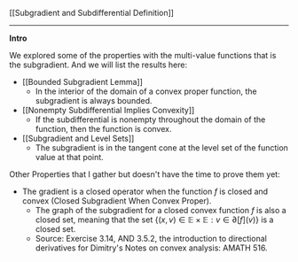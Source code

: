 [[Subgradient and Subdifferential Definition]]


---
**Intro**

We explored some of the properties with the multi-value functions that is the subgradient. And we will list the results here: 

* [[Bounded Subgradient Lemma]]
	* In the interior of the domain of a convex proper function, the subgradient is always bounded. 
* [[Nonempty Subdifferential Implies Convexity]]
	* If the subdifferential is nonempty throughout the domain of the function, then the function is convex. 
* [[Subgradient and Level Sets]]
	* The subgradient is in the tangent cone at the level set of the function value at that point. 

Other Properties that I gather but doesn't have the time to prove them yet: 

* The gradient is a closed operator when the function $f$ is closed and convex (Closed Subgradient When Convex Proper). 
	* The graph of the subgradient for a closed convex function $f$ is also a closed set, meaning that the set $\{(x, v)\in \mathbb E \times \mathbb E: v \in \partial [f](v)\}$ is a closed set. 
	* Source: Exercise 3.14, AND 3.5.2, the introduction to directional derivatives for Dimitry's Notes on convex analysis: AMATH 516. 
